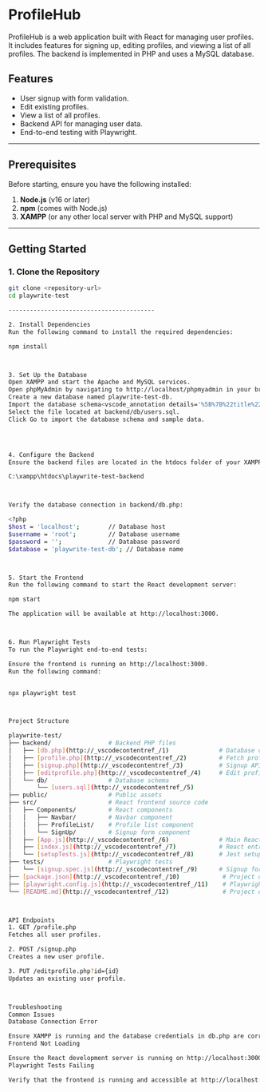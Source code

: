 # ProfileHub

ProfileHub is a web application built with React for managing user profiles. It includes features for signing up, editing profiles, and viewing a list of all profiles. The backend is implemented in PHP and uses a MySQL database.

## Features

- User signup with form validation.
- Edit existing profiles.
- View a list of all profiles.
- Backend API for managing user data.
- End-to-end testing with Playwright.

---

## Prerequisites

Before starting, ensure you have the following installed:

1. **Node.js** (v16 or later)
2. **npm** (comes with Node.js)
3. **XAMPP** (or any other local server with PHP and MySQL support)

---

## Getting Started

### 1. Clone the Repository

```bash
git clone <repository-url>
cd playwrite-test

-----------------------------------------

2. Install Dependencies
Run the following command to install the required dependencies:

npm install



3. Set Up the Database
Open XAMPP and start the Apache and MySQL services.
Open phpMyAdmin by navigating to http://localhost/phpmyadmin in your browser.
Create a new database named playwrite-test-db.
Import the database schema<vscode_annotation details='%5B%7B%22title%22%3A%22hardcoded-credentials%22%2C%22description%22%3A%22Embedding%20credentials%20in%20source%20code%20risks%20unauthorized%20access%22%7D%5D'>: </vscode_annotation> - Go to the Import tab in phpMyAdmin.
Select the file located at backend/db/users.sql.
Click Go to import the database schema and sample data.




4. Configure the Backend
Ensure the backend files are located in the htdocs folder of your XAMPP installation. For example:

C:\xampp\htdocs\playwrite-test-backend



Verify the database connection in backend/db.php:

<?php
$host = 'localhost';        // Database host
$username = 'root';         // Database username
$password = '';             // Database password
$database = 'playwrite-test-db'; // Database name



5. Start the Frontend
Run the following command to start the React development server:

npm start

The application will be available at http://localhost:3000.



6. Run Playwright Tests
To run the Playwright end-to-end tests:

Ensure the frontend is running on http://localhost:3000.
Run the following command:


npx playwright test



Project Structure

playwrite-test/
├── backend/                # Backend PHP files
│   ├── [db.php](http://_vscodecontentref_/1)              # Database connection
│   ├── [profile.php](http://_vscodecontentref_/2)         # Fetch profiles API
│   ├── [signup.php](http://_vscodecontentref_/3)          # Signup API
│   ├── [editprofile.php](http://_vscodecontentref_/4)     # Edit profile API
│   └── db/                 # Database schema
│       └── [users.sql](http://_vscodecontentref_/5)
├── public/                 # Public assets
├── src/                    # React frontend source code
│   ├── Components/         # React components
│   │   ├── Navbar/         # Navbar component
│   │   ├── ProfileList/    # Profile list component
│   │   └── SignUp/         # Signup form component
│   ├── [App.js](http://_vscodecontentref_/6)              # Main React app
│   ├── [index.js](http://_vscodecontentref_/7)            # React entry point
│   └── [setupTests.js](http://_vscodecontentref_/8)       # Jest setup
├── tests/                  # Playwright tests
│   └── [signup.spec.js](http://_vscodecontentref_/9)      # Signup form tests
├── [package.json](http://_vscodecontentref_/10)            # Project dependencies and scripts
├── [playwright.config.js](http://_vscodecontentref_/11)    # Playwright configuration
└── [README.md](http://_vscodecontentref_/12)               # Project documentation



API Endpoints
1. GET /profile.php
Fetches all user profiles.

2. POST /signup.php
Creates a new user profile.

3. PUT /editprofile.php?id={id}
Updates an existing user profile.



Troubleshooting
Common Issues
Database Connection Error

Ensure XAMPP is running and the database credentials in db.php are correct.
Frontend Not Loading

Ensure the React development server is running on http://localhost:3000.
Playwright Tests Failing

Verify that the frontend is running and accessible at http://localhost:3000.
